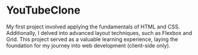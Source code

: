 # YouTubeClone
My first project involved applying the fundamentals of HTML and CSS. Additionally, I delved into advanced layout techniques, such as Flexbox and Grid. 
This project served as a valuable learning experience, laying the foundation for my journey into web development (client-side only).


